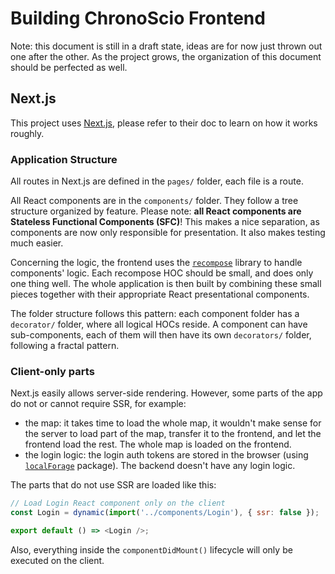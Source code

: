 # Building ChronoScio Frontend

Note: this document is still in a draft state, ideas are for now just thrown
out one after the other. As the project grows, the organization of this
document should be perfected as well.

## Next.js

This project uses [Next.js](https://github.com/zeit/next.js/), please refer to
their doc to learn on how it works roughly.

### Application Structure

All routes in Next.js are defined in the `pages/` folder, each file is a route.

All React components are in the `components/` folder. They follow a tree
structure organized by feature. Please note: **all React components are
Stateless Functional Components (SFC)**! This makes a nice separation, as
components are now only responsible for presentation. It also makes testing
much easier.

Concerning the logic, the frontend uses the
[`recompose`](https://github.com/acdlite/recompose/) library to handle
components' logic. Each recompose HOC should be small, and does only one thing
well. The whole application is then built by combining these small pieces
together with their appropriate React presentational components.

The folder structure follows this pattern: each component folder has a
`decorator/` folder, where all logical HOCs reside. A component can have
sub-components, each of them will then have its own `decorators/` folder,
following a fractal pattern.

### Client-only parts

Next.js easily allows server-side rendering. However, some parts of the app do
not or cannot require SSR, for example:

- the map: it takes time to load the whole map, it wouldn't make sense for the
  server to load part of the map, transfer it to the frontend, and let the
  frontend load the rest. The whole map is loaded on the frontend.
- the login logic: the login auth tokens are stored in the browser (using
  [`localForage`](https://github.com/localForage/localForage) package). The
  backend doesn't have any login logic.

The parts that do not use SSR are loaded like this:

```javascript
// Load Login React component only on the client
const Login = dynamic(import('../components/Login'), { ssr: false });

export default () => <Login />;
```

Also, everything inside the `componentDidMount()` lifecycle will only be
executed on the client.
